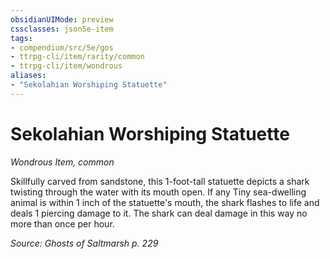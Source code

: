 ```yaml
---
obsidianUIMode: preview
cssclasses: json5e-item
tags:
- compendium/src/5e/gos
- ttrpg-cli/item/rarity/common
- ttrpg-cli/item/wondrous
aliases: 
- "Sekolahian Worshiping Statuette"
---
```

# Sekolahian Worshiping Statuette
*Wondrous Item, common*  


Skillfully carved from sandstone, this 1-foot-tall statuette depicts a shark twisting through the water with its mouth open. If any Tiny sea-dwelling animal is within 1 inch of the statuette's mouth, the shark flashes to life and deals 1 piercing damage to it. The shark can deal damage in this way no more than once per hour.

*Source: Ghosts of Saltmarsh p. 229*